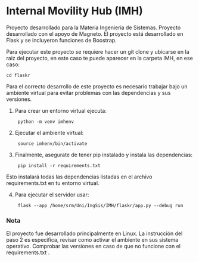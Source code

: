 # Internal Movility Hub (IMH)


Proyecto desarrollado para la Materia Ingenieria de Sistemas. Proyecto desarrollado con el apoyo de Magneto.
El proyecto está desarrollado en Flask y se incluyeron funciones de Boostrap. 

Para ejecutar este proyecto se requiere hacer un git clone y ubicarse en la raiz del proyecto, en este caso te puede aparecer en la carpeta IMH, en ese caso:

    cd flaskr

Para el correcto desarrollo de este proyecto es necesario trabajar bajo un ambiente virtual para evitar problemas con las dependencias y sus versiones.

1. Para crear un entorno virtual ejecuta:

        python -m venv imhenv
    
2. Ejecutar el ambiente virtual:

        source imhenv/bin/activate

3. Finalmente, asegurate de tener pip instalado y instala las dependencias:

        pip install -r requirements.txt

Esto instalará todas las dependencias listadas en el archivo requirements.txt en tu entorno virtual.

4. Para ejecutar el servidor usar:

        flask --app /home/srm/Uni/IngSis/IMH/flaskr/app.py --debug run


### Nota
El proyecto fue desarrollado principalmente en Linux. La instrucción del paso 2 es especifica, revisar como activar el ambiente en sus sistema operativo. Comprobar las versiones en caso de que no funcione con el requirements.txt .




